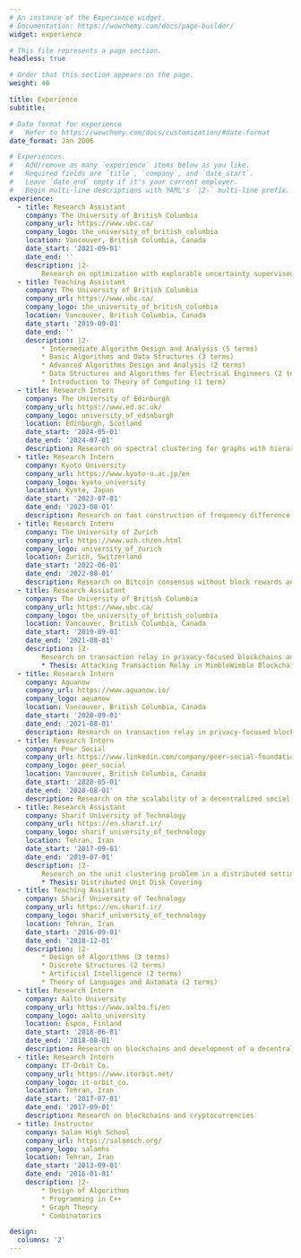 ```yaml
---
# An instance of the Experience widget.
# Documentation: https://wowchemy.com/docs/page-builder/
widget: experience

# This file represents a page section.
headless: true

# Order that this section appears on the page.
weight: 40

title: Experience
subtitle:

# Date format for experience
#   Refer to https://wowchemy.com/docs/customization/#date-format
date_format: Jan 2006

# Experiences.
#   Add/remove as many `experience` items below as you like.
#   Required fields are `title`, `company`, and `date_start`.
#   Leave `date_end` empty if it's your current employer.
#   Begin multi-line descriptions with YAML's `|2-` multi-line prefix.
experience:
  - title: Research Assistant
    company: The University of British Columbia
    company_url: https://www.ubc.ca/
    company_logo: the_university_of_british_columbia
    location: Vancouver, British Columbia, Canada
    date_start: '2021-09-01'
    date_end: ''
    description: |2-
        Research on optimization with explorable uncertainty supervised by Dr. William Evans
  - title: Teaching Assistant
    company: The University of British Columbia
    company_url: https://www.ubc.ca/
    company_logo: the_university_of_british_columbia
    location: Vancouver, British Columbia, Canada
    date_start: '2019-09-01'
    date_end: ''
    description: |2-
        * Intermediate Algorithm Design and Analysis (5 terms)
        * Basic Algorithms and Data Structures (3 terms)
        * Advanced Algorithms Design and Analysis (2 terms)
        * Data Structures and Algorithms for Electrical Engineers (2 terms)
        * Introduction to Theory of Computing (1 term)
  - title: Research Intern
    company: The University of Edinburgh
    company_url: https://www.ed.ac.uk/
    company_logo: university_of_edinburgh
    location: Edinburgh, Scotland
    date_start: '2024-05-01'
    date_end: '2024-07-01'
    description: Research on spectral clustering for graphs with hierarchical clusters supervised by Dr. He Sun
  - title: Research Intern
    company: Kyoto University
    company_url: https://www.kyoto-u.ac.jp/en
    company_logo: kyoto_university
    location: Kyoto, Japan
    date_start: '2023-07-01'
    date_end: '2023-08-01'
    description: Research on fast construction of frequency difference consensus trees supervised by Dr. Jesper Jansson
  - title: Research Intern
    company: The University of Zurich
    company_url: https://www.uzh.ch/en.html
    company_logo: university_of_zurich
    location: Zurich, Switzerland
    date_start: '2022-06-01'
    date_end: '2022-08-01'
    description: Research on Bitcoin consensus without block rewards and centralization in PoS blockchains supervised by Dr. Claudio J. Tessone
  - title: Research Assistant
    company: The University of British Columbia
    company_url: https://www.ubc.ca/
    company_logo: the_university_of_british_columbia
    location: Vancouver, British Columbia, Canada
    date_start: '2019-09-01'
    date_end: '2021-08-01'
    description: |2-
        Research on transaction relay in privacy-focused blockchains and a novel BFT-based sidechain construction supervised by Dr. Ivan Beschastnikh and Dr. Chen Feng
        * Thesis: Attacking Transaction Relay in MimbleWimble Blockchains
  - title: Research Intern
    company: Aquanow
    company_url: https://www.aquanow.io/
    company_logo: aquanow
    location: Vancouver, British Columbia, Canada
    date_start: '2020-09-01'
    date_end: '2021-08-01'
    description: Research on transaction relay in privacy-focused blockchains
  - title: Research Intern
    company: Peer Social
    company_url: https://www.linkedin.com/company/peer-social-foundation/
    company_logo: peer_social
    location: Vancouver, British Columbia, Canada
    date_start: '2020-05-01'
    date_end: '2020-08-01'
    description: Research on the scalability of a decentralized social network application
  - title: Research Assistant
    company: Sharif University of Technology
    company_url: https://en.sharif.ir/
    company_logo: sharif_university_of_technology
    location: Tehran, Iran
    date_start: '2017-09-01'
    date_end: '2019-07-01'
    description: |2-
        Research on the unit clustering problem in a distributed setting supervised by Dr. Hamid Zarrabi-Zadeh
        * Thesis: Distributed Unit Disk Covering
  - title: Teaching Assistant
    company: Sharif University of Technology
    company_url: https://en.sharif.ir/
    company_logo: sharif_university_of_technology
    location: Tehran, Iran
    date_start: '2016-09-01'
    date_end: '2018-12-01'
    description: |2-
        * Design of Algorithms (3 terms)
        * Discrete Structures (2 terms)
        * Artificial Intelligence (2 terms)
        * Theory of Languages and Automata (2 terms)
  - title: Research Intern
    company: Aalto University
    company_url: https://www.aalto.fi/en
    company_logo: aalto_university
    location: Espoo, Finland
    date_start: '2018-06-01'
    date_end: '2018-08-01'
    description: Research on blockchains and development of a decentralized marketplace for the Secure Open Federation for Internet Everywhere (SOFIE) project supervised by Dr. Pekka Nikander
  - title: Research Intern
    company: IT-Orbit Co.
    company_url: https://www.itorbit.net/
    company_logo: it-orbit_co.
    location: Tehran, Iran
    date_start: '2017-07-01'
    date_end: '2017-09-01'
    description: Research on blockchains and cryptocurrencies
  - title: Instructor
    company: Salam High School
    company_url: https://salamsch.org/
    company_logo: salamhs
    location: Tehran, Iran
    date_start: '2013-09-01'
    date_end: '2016-01-01'
    description: |2-
        * Design of Algorithms
        * Programming in C++
        * Graph Theory
        * Combinatorics

design:
  columns: '2'
---
```

